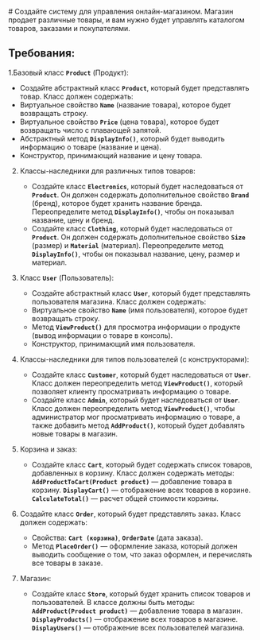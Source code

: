 ﻿﻿# Создайте систему для управления онлайн-магазином. Магазин продает различные товары, и вам нужно будет управлять каталогом товаров, заказами и покупателями.

## Требования:
1.Базовый класс **`Product`** (Продукт):
   - Создайте абстрактный класс **`Product`**, который будет представлять товар. Класс должен содержать:
   - Виртуальное свойство **`Name`** (название товара), которое будет возвращать строку.
   - Виртуальное свойство **`Price`** (цена товара), которое будет возвращать число с плавающей запятой.
   - Абстрактный метод **`DisplayInfo()`**, который будет выводить информацию о товаре (название и цена).
   - Конструктор, принимающий название и цену товара.

2. Классы-наследники для различных типов товаров:
   - Создайте класс **`Electronics`**, который будет наследоваться от **`Product`**. 
	 Он должен содержать дополнительное свойство **`Brand`** (бренд), которое будет хранить название бренда.
     Переопределите метод **`DisplayInfo()`**, чтобы он показывал название, цену и бренд.
   - Создайте класс **`Clothing`**, который будет наследоваться от **`Product`**. 
	 Он должен содержать дополнительное свойство **`Size`** (размер) и **`Material`** (материал).
	 Переопределите метод **`DisplayInfo()`**, чтобы он показывал название, цену, размер и материал.

3. Класс **`User`** (Пользователь):
   - Создайте абстрактный класс **`User`**, который будет представлять пользователя магазина. Класс должен содержать:
   - Виртуальное свойство **`Name`** (имя пользователя), которое будет возвращать строку.
   - Метод **`ViewProduct()`** для просмотра информации о продукте (вывод информации о товаре в консоль).
   - Конструктор, принимающий имя пользователя.

4. Классы-наследники для типов пользователей (c конструкторами):
   - Создайте класс **`Customer`**, который будет наследоваться от **`User`**. 
	 Класс должен переопределить метод **`ViewProduct()`**, который позволяет клиенту просматривать информацию о товаре.
   - Создайте класс **`Admin`**, который будет наследоваться от **`User`**. 
	 Класс должен переопределить метод **`ViewProduct()`**, чтобы администратор мог просматривать информацию о товаре, 
	 а также добавить метод **`AddProduct()`**, который будет добавлять новые товары в магазин.

5. Корзина и заказ:
   - Создайте класс **`Cart`**, который будет содержать список товаров, добавленных в корзину. Класс должен содержать методы:
	 **`AddProductToCart(Product product)`** — добавление товара в корзину.
	 **`DisplayCart()`** — отображение всех товаров в корзине.
	 **`CalculateTotal()`** — расчет общей стоимости корзины.

6. Создайте класс **`Order`**, который будет представлять заказ. Класс должен содержать:
   - Свойства: **`Cart (корзина)`**, **`OrderDate`** (дата заказа).
   - Метод **`PlaceOrder()`** — оформление заказа, который должен выводить сообщение о том, что заказ оформлен, и перечислять все товары в заказе.

7. Магазин:
   	- Создайте класс **`Store`**, который будет хранить список товаров и пользователей. В классе должны быть методы:
	  **`AddProduct(Product product)`** — добавление товара в магазин.
	  **`DisplayProducts()`** — отображение всех товаров в магазине.
	  **`DisplayUsers()`** — отображение всех пользователей магазина.